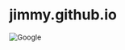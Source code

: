 # jimmy.github.io

![Google ](https://www.google.co.th/images/branding/googlelogo/2x/googlelogo_color_272x92dp.png)